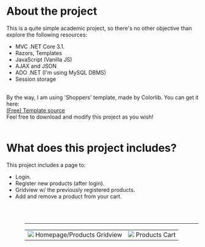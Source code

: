 # About the project

This is a quite simple academic project, so there's no other objective than explore the following resources:<br/>
<ul>
  <li> MVC .NET Core 3.1. </li>
  <li> Razors, Templates </li> 
  <li> JavaScript (Vanilla JS)</li>
  <li> AJAX and JSON </li>
  <li> ADO .NET (I'm using MySQL DBMS) </li>
  <li> Session storage</li>
</ul>  

<br/>
By the way, I am using 'Shoppers' template, made by Colorlib. You can get it here: 
<br/><a href="https://colorlib.com/wp/template/shoppers/"> (Free) Template source </a>

<br/>
Feel free to download and modify this project as you wish!
<br/>
<br/>


# What does this project includes?

This project includes a page to:
<ul>
  <li> Login. </li>
  <li> Register new products (after login). </li>
  <li> Gridview w/ the previously registered products. </li>
  <li> Add and remove a product from your cart. </li>
<ul>



</br><br/>
<hr/>
<table>
  <tr>
    <td><img src="https://i.imgur.com/wH5dR5S.png"> Homepage/Products Gridview </td>
    <td><img src="https://i.imgur.com/vxLIJsJ.png"> Products Cart </td>
  </tr>
</table>
